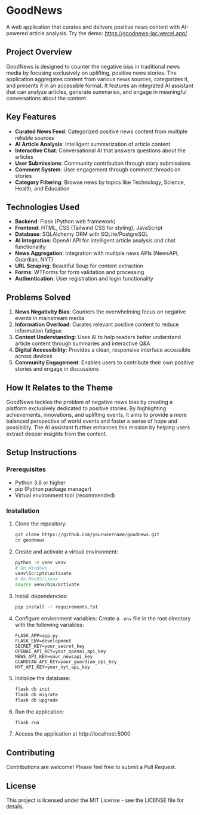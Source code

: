 # GoodNews

A web application that curates and delivers positive news content with AI-powered article analysis.
Try the demo: https://goodnews-lac.vercel.app/

## Project Overview

GoodNews is designed to counter the negative bias in traditional news media by focusing exclusively on uplifting, positive news stories. The application aggregates content from various news sources, categorizes it, and presents it in an accessible format. It features an integrated AI assistant that can analyze articles, generate summaries, and engage in meaningful conversations about the content.

## Key Features

- **Curated News Feed**: Categorized positive news content from multiple reliable sources
- **AI Article Analysis**: Intelligent summarization of article content
- **Interactive Chat**: Conversational AI that answers questions about the articles
- **User Submissions**: Community contribution through story submissions
- **Comment System**: User engagement through comment threads on stories
- **Category Filtering**: Browse news by topics like Technology, Science, Health, and Education

## Technologies Used

- **Backend**: Flask (Python web framework)
- **Frontend**: HTML, CSS (Tailwind CSS for styling), JavaScript
- **Database**: SQLAlchemy ORM with SQLite/PostgreSQL
- **AI Integration**: OpenAI API for intelligent article analysis and chat functionality
- **News Aggregation**: Integration with multiple news APIs (NewsAPI, Guardian, NYT)
- **URL Scraping**: Beautiful Soup for content extraction
- **Forms**: WTForms for form validation and processing
- **Authentication**: User registration and login functionality

## Problems Solved

1. **News Negativity Bias**: Counters the overwhelming focus on negative events in mainstream media
2. **Information Overload**: Curates relevant positive content to reduce information fatigue
3. **Context Understanding**: Uses AI to help readers better understand article content through summaries and interactive Q&A
4. **Digital Accessibility**: Provides a clean, responsive interface accessible across devices
5. **Community Engagement**: Enables users to contribute their own positive stories and engage in discussions

## How It Relates to the Theme

GoodNews tackles the problem of negative news bias by creating a platform exclusively dedicated to positive stories. By highlighting achievements, innovations, and uplifting events, it aims to provide a more balanced perspective of world events and foster a sense of hope and possibility. The AI assistant further enhances this mission by helping users extract deeper insights from the content.

## Setup Instructions

### Prerequisites

- Python 3.8 or higher
- pip (Python package manager)
- Virtual environment tool (recommended)

### Installation

1. Clone the repository:
   ```bash
   git clone https://github.com/yourusername/goodnews.git
   cd goodnews
   ```

2. Create and activate a virtual environment:
   ```bash
   python -m venv venv
   # On Windows
   venv\Scripts\activate
   # On MacOS/Linux
   source venv/bin/activate
   ```

3. Install dependencies:
   ```bash
   pip install -r requirements.txt
   ```

4. Configure environment variables:
   Create a `.env` file in the root directory with the following variables:
   ```
   FLASK_APP=app.py
   FLASK_ENV=development
   SECRET_KEY=your_secret_key
   OPENAI_API_KEY=your_openai_api_key
   NEWS_API_KEY=your_newsapi_key
   GUARDIAN_API_KEY=your_guardian_api_key
   NYT_API_KEY=your_nyt_api_key
   ```

5. Initialize the database:
   ```bash
   flask db init
   flask db migrate
   flask db upgrade
   ```

6. Run the application:
   ```bash
   flask run
   ```

7. Access the application at http://localhost:5000

## Contributing

Contributions are welcome! Please feel free to submit a Pull Request.

## License

This project is licensed under the MIT License - see the LICENSE file for details. 
